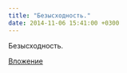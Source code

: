 ```yaml
---
title: "Безысходность."
date: 2014-11-06 15:41:00 +0300
---
```


Безысходность.

[Вложение](/assets/vk_photos/3/rz6qGTitONg.jpg)
